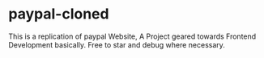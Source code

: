 # paypal-cloned
This is a replication of paypal Website, A Project geared towards Frontend Development basically. Free to star and debug where necessary.
